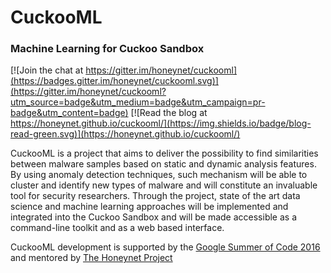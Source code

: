 # CuckooML
### Machine Learning for Cuckoo Sandbox

[![Join the chat at https://gitter.im/honeynet/cuckooml](https://badges.gitter.im/honeynet/cuckooml.svg)](https://gitter.im/honeynet/cuckooml?utm_source=badge&utm_medium=badge&utm_campaign=pr-badge&utm_content=badge)    [![Read the blog at https://honeynet.github.io/cuckooml/](https://img.shields.io/badge/blog-read-green.svg)](https://honeynet.github.io/cuckooml/)

 CuckooML is a project that aims to deliver the possibility to find similarities between malware samples based on static and dynamic analysis features. By using anomaly detection techniques, such mechanism will be able to cluster and identify new types of malware and will constitute an invaluable tool for security researchers. Through the project, state of the art data science and machine learning approaches will be implemented and integrated into the Cuckoo Sandbox and will be made accessible as a command-line toolkit and as a web based interface. 
 
 CuckooML development is supported by the [Google Summer of Code 2016](https://summerofcode.withgoogle.com/) and mentored by [The Honeynet Project](https://www.honeynet.org/)
